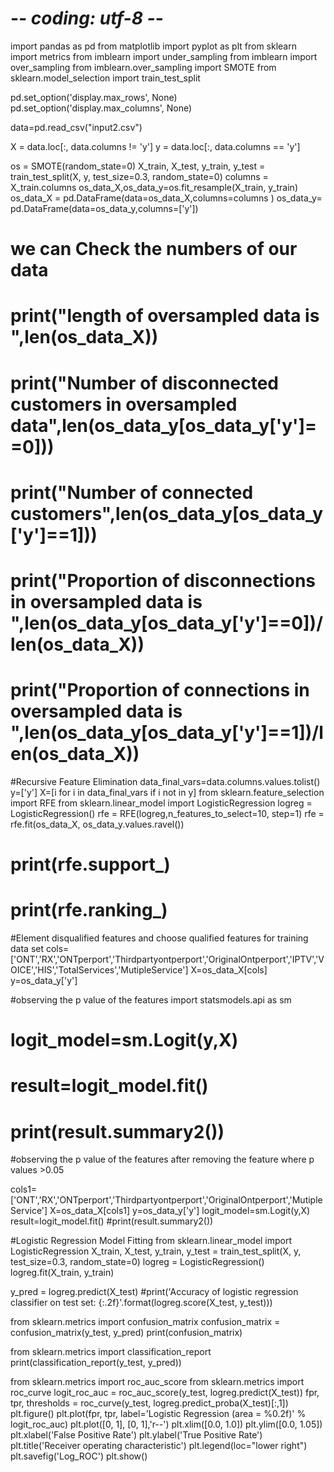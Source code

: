 # -*- coding: utf-8 -*-


import pandas as pd
from matplotlib import pyplot as plt
from sklearn import metrics
from imblearn import under_sampling 
from imblearn import over_sampling
from imblearn.over_sampling import SMOTE
from sklearn.model_selection import train_test_split

pd.set_option('display.max_rows', None)
pd.set_option('display.max_columns', None)

data=pd.read_csv("input2.csv")

X = data.loc[:, data.columns != 'y']
y = data.loc[:, data.columns == 'y']

os = SMOTE(random_state=0)
X_train, X_test, y_train, y_test = train_test_split(X, y, test_size=0.3, random_state=0)
columns = X_train.columns
os_data_X,os_data_y=os.fit_resample(X_train, y_train)
os_data_X = pd.DataFrame(data=os_data_X,columns=columns )
os_data_y= pd.DataFrame(data=os_data_y,columns=['y'])
# we can Check the numbers of our data
# print("length of oversampled data is ",len(os_data_X))
# print("Number of disconnected customers in oversampled data",len(os_data_y[os_data_y['y']==0]))
# print("Number of connected customers",len(os_data_y[os_data_y['y']==1]))
# print("Proportion of disconnections in oversampled data is ",len(os_data_y[os_data_y['y']==0])/len(os_data_X))
# print("Proportion of connections in oversampled data is ",len(os_data_y[os_data_y['y']==1])/len(os_data_X))

#Recursive Feature Elimination
data_final_vars=data.columns.values.tolist()
y=['y']
X=[i for i in data_final_vars if i not in y]
from sklearn.feature_selection import RFE
from sklearn.linear_model import LogisticRegression
logreg = LogisticRegression()
rfe = RFE(logreg,n_features_to_select=10, step=1)
rfe = rfe.fit(os_data_X, os_data_y.values.ravel())
# print(rfe.support_)
# print(rfe.ranking_)

#Element disqualified features and choose qualified features for training data set
cols=['ONT','RX','ONTperport','Thirdpartyontperport','OriginalOntperport','IPTV','VOICE','HIS','TotalServices','MutipleService'] 
X=os_data_X[cols]
y=os_data_y['y']

#observing the p value of the features 
import statsmodels.api as sm
# logit_model=sm.Logit(y,X)
# result=logit_model.fit()
# print(result.summary2())

#observing the p value of the features after removing the feature where p values >0.05

cols1=['ONT','RX','ONTperport','Thirdpartyontperport','OriginalOntperport','MutipleService'] 
X=os_data_X[cols1]
y=os_data_y['y']
logit_model=sm.Logit(y,X)
result=logit_model.fit()
#print(result.summary2())


#Logistic Regression Model Fitting
from sklearn.linear_model import LogisticRegression
X_train, X_test, y_train, y_test = train_test_split(X, y, test_size=0.3, random_state=0)
logreg = LogisticRegression()
logreg.fit(X_train, y_train)


y_pred = logreg.predict(X_test)
#print('Accuracy of logistic regression classifier on test set: {:.2f}'.format(logreg.score(X_test, y_test)))


from sklearn.metrics import confusion_matrix
confusion_matrix = confusion_matrix(y_test, y_pred)
print(confusion_matrix)

from sklearn.metrics import classification_report
print(classification_report(y_test, y_pred))


from sklearn.metrics import roc_auc_score
from sklearn.metrics import roc_curve
logit_roc_auc = roc_auc_score(y_test, logreg.predict(X_test))
fpr, tpr, thresholds = roc_curve(y_test, logreg.predict_proba(X_test)[:,1])
plt.figure()
plt.plot(fpr, tpr, label='Logistic Regression (area = %0.2f)' % logit_roc_auc)
plt.plot([0, 1], [0, 1],'r--')
plt.xlim([0.0, 1.0])
plt.ylim([0.0, 1.05])
plt.xlabel('False Positive Rate')
plt.ylabel('True Positive Rate')
plt.title('Receiver operating characteristic')
plt.legend(loc="lower right")
plt.savefig('Log_ROC')
plt.show()
